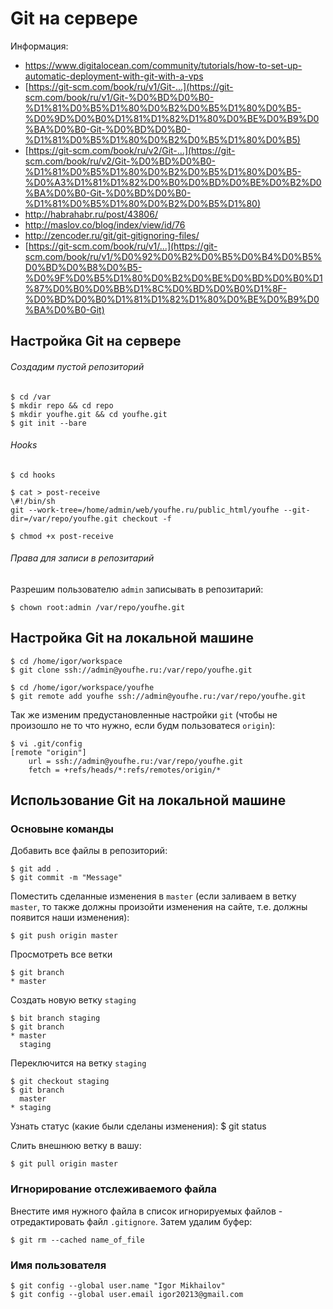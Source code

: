 # Git на сервере

Информация: 
* <https://www.digitalocean.com/community/tutorials/how-to-set-up-automatic-deployment-with-git-with-a-vps>
* [https://git-scm.com/book/ru/v1/Git-...](https://git-scm.com/book/ru/v1/Git-%D0%BD%D0%B0-%D1%81%D0%B5%D1%80%D0%B2%D0%B5%D1%80%D0%B5-%D0%9D%D0%B0%D1%81%D1%82%D1%80%D0%BE%D0%B9%D0%BA%D0%B0-Git-%D0%BD%D0%B0-%D1%81%D0%B5%D1%80%D0%B2%D0%B5%D1%80%D0%B5)
* [https://git-scm.com/book/ru/v2/Git-...](https://git-scm.com/book/ru/v2/Git-%D0%BD%D0%B0-%D1%81%D0%B5%D1%80%D0%B2%D0%B5%D1%80%D0%B5-%D0%A3%D1%81%D1%82%D0%B0%D0%BD%D0%BE%D0%B2%D0%BA%D0%B0-Git-%D0%BD%D0%B0-%D1%81%D0%B5%D1%80%D0%B2%D0%B5%D1%80)
* <http://habrahabr.ru/post/43806/>
* <http://maslov.co/blog/index/view/id/76>
* <http://zencoder.ru/git/git-gitignoring-files/>
* [https://git-scm.com/book/ru/v1/...](https://git-scm.com/book/ru/v1/%D0%92%D0%B2%D0%B5%D0%B4%D0%B5%D0%BD%D0%B8%D0%B5-%D0%9F%D0%B5%D1%80%D0%B2%D0%BE%D0%BD%D0%B0%D1%87%D0%B0%D0%BB%D1%8C%D0%BD%D0%B0%D1%8F-%D0%BD%D0%B0%D1%81%D1%82%D1%80%D0%BE%D0%B9%D0%BA%D0%B0-Git)

## Настройка Git на сервере 

###### Создадим пустой репозиторий

```
$ cd /var
$ mkdir repo && cd repo
$ mkdir youfhe.git && cd youfhe.git
$ git init --bare
```


###### Hooks

```
$ cd hooks
```

```
$ cat > post-receive
\#!/bin/sh
git --work-tree=/home/admin/web/youfhe.ru/public_html/youfhe --git-dir=/var/repo/youfhe.git checkout -f
```

```
$ chmod +x post-receive
```

###### Права для записи в репозитарий

Разрешим пользователю `admin` записывать в репозитарий:

```
$ chown root:admin /var/repo/youfhe.git
```

## Настройка Git на локальной машине

```
$ cd /home/igor/workspace
$ git clone ssh://admin@youfhe.ru:/var/repo/youfhe.git
```

```
$ cd /home/igor/workspace/youfhe
$ git remote add youfhe ssh://admin@youfhe.ru:/var/repo/youfhe.git
```

Так же изменим предустановленные настройки `git` (чтобы не произошло не то что нужно, если будм пользоватеся `origin`):

```
$ vi .git/config
[remote "origin"]
	url = ssh://admin@youfhe.ru:/var/repo/youfhe.git
	fetch = +refs/heads/*:refs/remotes/origin/*
```

## Использование Git на локальной машине

### Основыне команды

Добавить все файлы в репозиторий:

```
$ git add .
$ git commit -m "Message"
```

Поместить сделанные изменения в `master` (если заливаем в ветку `master`, то также должны произойти изменения на сайте, т.е. должны появится наши изменения):

```
$ git push origin master
```

Просмотреть все ветки

```
$ git branch
* master
```

Создать новую ветку `staging`

```
$ bit branch staging
$ git branch
* master
  staging
```

Переключится на ветку `staging`

```
$ git checkout staging
$ git branch
  master
* staging
```

Узнать статус (какие были сделаны изменения):
$ git status

Слить внешнюю ветку в вашу:
```
$ git pull origin master
```

### Игнорирование отслеживаемого файла

Внестите имя нужного файла в список игнорируемых файлов - отредактировать файл `.gitignore`.
Затем удалим буфер:

```
$ git rm --cached name_of_file
```

### Имя пользователя

```
$ git config --global user.name "Igor Mikhailov"
$ git config --global user.email igor20213@gmail.com
```


